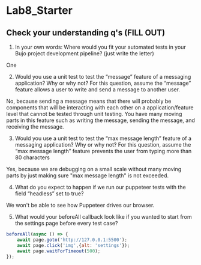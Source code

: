# Lab8_Starter

## Check your understanding q's (FILL OUT)
1. In your own words: Where would you fit your automated tests in your Bujo project development pipeline? (just write the letter)

One

2. Would you use a unit test to test the “message” feature of a messaging application? Why or why not? For this question, assume the “message” feature allows a user to write and send a message to another user.

No, because sending a message means that there will probably be components that will be interacting with each other on a application/feature level that cannot be tested through unit testing. You have many moving parts in this feature such as writing the message, sending the message, and receiving the message.

3. Would you use a unit test to test the “max message length” feature of a messaging application? Why or why not? For this question, assume the “max message length” feature prevents the user from typing more than 80 characters

Yes, because we are debugging on a small scale without many moving parts by just making sure "max message length" is not exceeded.

4. What do you expect to happen if we run our puppeteer tests with the field “headless” set to true?

We won't be able to see how Puppeteer drives our browser.

5. What would your beforeAll callback look like if you wanted to start from the settings page before every test case?

```javascript
beforeAll(async () => {
    await page.goto('http://127.0.0.1:5500');
    await page.click('img',{alt: 'settings'});
    await page.waitForTimeout(500);  
});
```